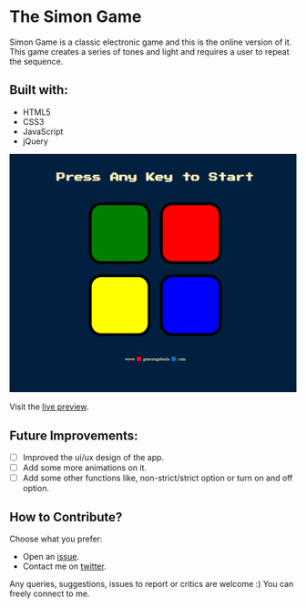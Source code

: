 # The Simon Game

Simon Game is a classic electronic game and this is the online version of it. This game creates a series of tones and light and requires a user to repeat the sequence.

## Built with:

- HTML5
- CSS3
- JavaScript
- jQuery

![Simon Game Screenshot](img/screenshot.png "Simon Game Screenshot")

Visit the [live preview](https://genesisgabiola.github.io/sandbox/simon-game).

## Future Improvements:

- [ ] Improved the ui/ux design of the app.
- [ ] Add some more animations on it.
- [ ] Add some other functions like, non-strict/strict option or turn on and off option.

## How to Contribute?

Choose what you prefer:

- Open an [issue](https://github.com/genesisgabiola/sandbox/issues).
- Contact me on [twitter](http://twitter.com/genesisgabiola).

Any queries, suggestions, issues to report or critics are welcome :) You can freely connect to me.